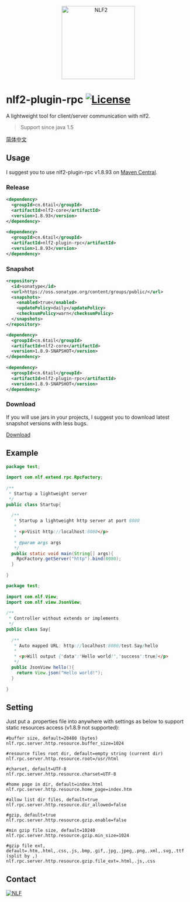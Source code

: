 <div align="center">
<img width="200" src="http://6tail.cn/nlf2-logo.png" alt="NLF2">
</div>

# nlf2-plugin-rpc [![License](https://img.shields.io/badge/license-MIT-4EB1BA.svg?style=flat-square)](https://github.com/6tail/nlf2/blob/master/LICENSE)

A lightweight tool for client/server communication with nlf2.

> Support since java 1.5

[简体中文](https://github.com/6tail/nlf2-maven/blob/master/nlf2-plugin-rpc/README_ZH.md)

## Usage

I suggest you to use nlf2-plugin-rpc v1.8.93 on [Maven Central](https://search.maven.org/search?q=nlf2-plugin-rpc).

### Release

```xml
<dependency>
  <groupId>cn.6tail</groupId>
  <artifactId>nlf2-core</artifactId>
  <version>1.8.93</version>
</dependency>
 
<dependency>
  <groupId>cn.6tail</groupId>
  <artifactId>nlf2-plugin-rpc</artifactId>
  <version>1.8.93</version>
</dependency>
```
 
### Snapshot

```xml
<repository>
  <id>sonatype</id>
  <url>https://oss.sonatype.org/content/groups/public/</url>
  <snapshots>
    <enabled>true</enabled>
    <updatePolicy>daily</updatePolicy>
    <checksumPolicy>warn</checksumPolicy>
  </snapshots>
</repository>
```

```xml
<dependency>
  <groupId>cn.6tail</groupId>
  <artifactId>nlf2-core</artifactId>
  <version>1.8.9-SNAPSHOT</version>
</dependency>
 
<dependency>
  <groupId>cn.6tail</groupId>
  <artifactId>nlf2-plugin-rpc</artifactId>
  <version>1.8.9-SNAPSHOT</version>
</dependency>
```

### Download

If you will use jars in your projects, I suggest you to download latest snapshot versions with less bugs.

[Download](https://oss.sonatype.org/content/groups/public/cn/6tail/)

## Example

```java
package test;
 
import com.nlf.extend.rpc.RpcFactory;
 
/**
 * Startup a lightweight server
 */
public class Startup{
 
  /**
   * Startup a lightweight http server at port 8080
   * 
   * <p>Visit http://localhost:8080</p>
   * 
   * @param args args
   */
  public static void main(String[] args){
    RpcFactory.getServer("http").bind(8080);
  }
 
}
```

```java
package test;
 
import com.nlf.View;
import com.nlf.view.JsonView;
 
/**
 * Controller without extends or implements
 */
public class Say{
  
  /**
   * Auto mapped URL: http://localhost:8080/test.Say/hello
   * 
   * <p>Will output {"data":"Hello world!","success":true}</p>
   */
  public JsonView hello(){
    return View.json("Hello world!");
  }
  
}
```

## Setting

Just put a .properties file into anywhere with settings as below to support static resources access (v1.8.9 not supported):

```
#buffer size, default=20480 (bytes)
nlf.rpc.server.http.resource.buffer_size=1024
 
#resource files root dir, default=empty string (current dir)
nlf.rpc.server.http.resource.root=/usr/html
 
#charset, default=UTF-8
nlf.rpc.server.http.resource.charset=UTF-8
 
#home page in dir, default=index.html
nlf.rpc.server.http.resource.home_page=index.htm
 
#allow list dir files, default=true
nlf.rpc.server.http.resource.dir_allowed=false
 
#gzip, default=true
nlf.rpc.server.http.resource.gzip.enable=false
 
#min gzip file size, default=10240
nlf.rpc.server.http.resource.gzip.min_size=1024
 
#gzip file ext, default=.htm,.html,.css,.js,.bmp,.gif,.jpg,.jpeg,.png,.xml,.svg,.ttf (split by ,)
nlf.rpc.server.http.resource.gzip.file_ext=.html,.js,.css
```

## Contact

<a target="_blank" href="https://jq.qq.com/?_wv=1027&k=5F9Pbf0"><img border="0" src="http://pub.idqqimg.com/wpa/images/group.png" alt="NLF" title="NLF"></a>

